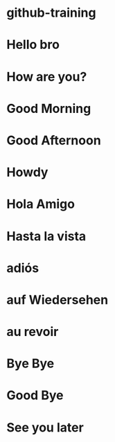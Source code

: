 # github-training

# Hello bro

# How are you?

# Good Morning

# Good Afternoon

# Howdy

# Hola Amigo

# Hasta la vista

# adiós

# auf Wiedersehen

# au revoir

# Bye Bye

# Good Bye

# See you later
